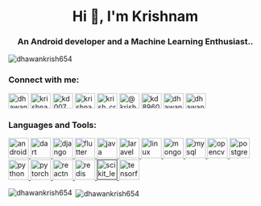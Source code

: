 <h1 align="center">Hi 👋, I'm Krishnam</h1>
<h3 align="center">An Android developer and a Machine Learning Enthusiast..</h3>

<p align="left"> <img src="https://komarev.com/ghpvc/?username=dhawankrish654" alt="dhawankrish654" /> </p>

<p align="left">
<h3 align="left">Connect with me:</h3>
<a href="https://twitter.com/dhawankrish654" target="blank"><img align="center" src="https://cdn.jsdelivr.net/npm/simple-icons@3.0.1/icons/twitter.svg" alt="dhawankrish654" height="30" width="40" /></a>
<a href="https://linkedin.com/in/krishnam-dhawan" target="blank"><img align="center" src="https://cdn.jsdelivr.net/npm/simple-icons@3.0.1/icons/linkedin.svg" alt="krishnam-dhawan" height="30" width="40" /></a>
<a href="https://kaggle.com/kd007" target="blank"><img align="center" src="https://cdn.jsdelivr.net/npm/simple-icons@3.0.1/icons/kaggle.svg" alt="kd007" height="30" width="40" /></a>
<a href="https://fb.com/krishnam_dhawan" target="blank"><img align="center" src="https://cdn.jsdelivr.net/npm/simple-icons@3.0.1/icons/facebook.svg" alt="krishnam_dhawan" height="30" width="40" /></a>
<a href="https://instagram.com/krish_cross" target="blank"><img align="center" src="https://cdn.jsdelivr.net/npm/simple-icons@3.0.1/icons/instagram.svg" alt="krish_cross" height="30" width="40" /></a>
<a href="https://medium.com/@krishcross" target="blank"><img align="center" src="https://cdn.jsdelivr.net/npm/simple-icons@3.0.1/icons/medium.svg" alt="@krishcross" height="30" width="40" /></a>
<a href="https://www.codechef.com/users/kd8960" target="blank"><img align="center" src="https://cdn.jsdelivr.net/npm/simple-icons@3.1.0/icons/codechef.svg" alt="kd8960" height="30" width="40" /></a>
<a href="https://www.leetcode.com/dhawankrish654" target="blank"><img align="center" src="https://cdn.jsdelivr.net/npm/simple-icons@3.0.1/icons/leetcode.svg" alt="dhawankrish654" height="30" width="40" /></a>
<a href="https://auth.geeksforgeeks.org/user/dhawankrish654" target="blank"><img align="center" src="https://cdn.jsdelivr.net/npm/simple-icons@3.0.1/icons/geeksforgeeks.svg" alt="dhawankrish654" height="30" width="40" /></a>
</p>

<h3 align="left">Languages and Tools:</h3>
<p align="left"> <a href="https://developer.android.com" target="_blank"> <img src="https://devicons.github.io/devicon/devicon.git/icons/android/android-original-wordmark.svg" alt="android" width="40" height="40"/> </a> <a href="https://dart.dev" target="_blank"> <img src="https://www.vectorlogo.zone/logos/dartlang/dartlang-icon.svg" alt="dart" width="40" height="40"/> </a> <a href="https://www.djangoproject.com/" target="_blank"> <img src="https://devicons.github.io/devicon/devicon.git/icons/django/django-original.svg" alt="django" width="40" height="40"/> </a> <a href="https://flutter.dev" target="_blank"> <img src="https://www.vectorlogo.zone/logos/flutterio/flutterio-icon.svg" alt="flutter" width="40" height="40"/> </a> <a href="https://www.java.com" target="_blank"> <img src="https://devicons.github.io/devicon/devicon.git/icons/java/java-original-wordmark.svg" alt="java" width="40" height="40"/> </a> <a href="https://laravel.com/" target="_blank"> <img src="https://devicons.github.io/devicon/devicon.git/icons/laravel/laravel-plain-wordmark.svg" alt="laravel" width="40" height="40"/> </a> <a href="https://www.linux.org/" target="_blank"> <img src="https://devicons.github.io/devicon/devicon.git/icons/linux/linux-original.svg" alt="linux" width="40" height="40"/> </a> <a href="https://www.mongodb.com/" target="_blank"> <img src="https://devicons.github.io/devicon/devicon.git/icons/mongodb/mongodb-original-wordmark.svg" alt="mongodb" width="40" height="40"/> </a> <a href="https://www.mysql.com/" target="_blank"> <img src="https://devicons.github.io/devicon/devicon.git/icons/mysql/mysql-original-wordmark.svg" alt="mysql" width="40" height="40"/> </a> <a href="https://opencv.org/" target="_blank"> <img src="https://www.vectorlogo.zone/logos/opencv/opencv-icon.svg" alt="opencv" width="40" height="40"/> </a> <a href="https://www.postgresql.org" target="_blank"> <img src="https://devicons.github.io/devicon/devicon.git/icons/postgresql/postgresql-original-wordmark.svg" alt="postgresql" width="40" height="40"/> </a> <a href="https://www.python.org" target="_blank"> <img src="https://devicons.github.io/devicon/devicon.git/icons/python/python-original.svg" alt="python" width="40" height="40"/> </a> <a href="https://pytorch.org/" target="_blank"> <img src="https://www.vectorlogo.zone/logos/pytorch/pytorch-icon.svg" alt="pytorch" width="40" height="40"/> </a> <a href="https://reactnative.dev/" target="_blank"> <img src="https://reactnative.dev/img/header_logo.svg" alt="reactnative" width="40" height="40"/> </a> <a href="https://redis.io" target="_blank"> <img src="https://devicons.github.io/devicon/devicon.git/icons/redis/redis-original-wordmark.svg" alt="redis" width="40" height="40"/> </a> <a href="" target="_blank"> <img src="https://upload.wikimedia.org/wikipedia/commons/0/05/Scikit_learn_logo_small.svg" alt="scikit_learn" width="40" height="40"/> </a> <a href="https://www.tensorflow.org" target="_blank"> <img src="https://www.vectorlogo.zone/logos/tensorflow/tensorflow-icon.svg" alt="tensorflow" width="40" height="40"/> </a> </p>

<p><img align="left" src="https://github-readme-stats.vercel.app/api/top-langs/?username=dhawankrish654&layout=compact" alt="dhawankrish654" /></p>

<p>&nbsp;<img align="center" src="https://github-readme-stats.vercel.app/api?username=dhawankrish654&show_icons=true" alt="dhawankrish654" /></p>
